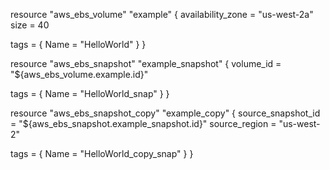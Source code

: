 resource "aws_ebs_volume" "example" {
  availability_zone = "us-west-2a"
  size              = 40

  tags = {
    Name = "HelloWorld"
  }
}

resource "aws_ebs_snapshot" "example_snapshot" {
  volume_id = "${aws_ebs_volume.example.id}"

  tags = {
    Name = "HelloWorld_snap"
  }
}

resource "aws_ebs_snapshot_copy" "example_copy" {
  source_snapshot_id = "${aws_ebs_snapshot.example_snapshot.id}"
  source_region      = "us-west-2"

  tags = {
    Name = "HelloWorld_copy_snap"
  }
}
